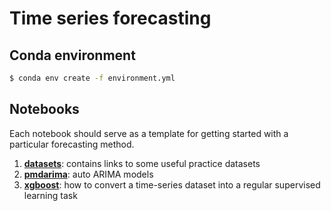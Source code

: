 # Time series forecasting

## Conda environment
```bash
$ conda env create -f environment.yml
```

## Notebooks
Each notebook should serve as a template for getting started with a particular forecasting method.
  1. [**datasets**](https://github.com/James-Leslie/time-series-forecasting/blob/main/datasets.ipynb): contains links to some useful practice datasets
  2. [**pmdarima**](https://github.com/James-Leslie/time-series-forecasting/blob/main/pmdarima.ipynb): auto ARIMA models
  3. [**xgboost**](https://github.com/James-Leslie/time-series-forecasting/blob/main/xgboost.ipynb): how to convert a time-series dataset into a regular supervised learning task
